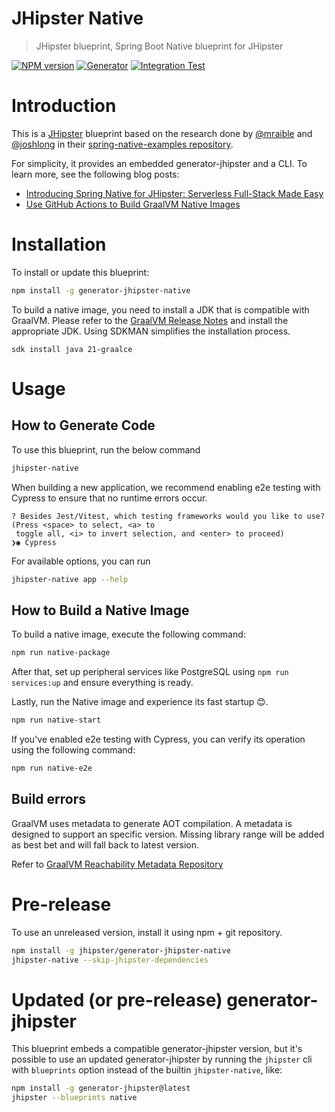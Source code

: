 # JHipster Native

> JHipster blueprint, Spring Boot Native blueprint for JHipster

[![NPM version][npm-image]][npm-url]
[![Generator][github-generator-image]][github-generator-url]
[![Integration Test][github-integration-image]][github-integration-url]

# Introduction

This is a [JHipster](https://www.jhipster.tech/) blueprint based on the research done by [@mraible](https://github.com/mraible) and [@joshlong](https://github.com/joshlong) in their [spring-native-examples repository](https://github.com/mraible/spring-native-examples).

For simplicity, it provides an embedded generator-jhipster and a CLI. To learn more, see the following blog posts:

- [Introducing Spring Native for JHipster: Serverless Full-Stack Made Easy](https://developer.okta.com/blog/2022/03/03/spring-native-jhipster)
- [Use GitHub Actions to Build GraalVM Native Images](https://developer.okta.com/blog/2022/04/22/github-actions-graalvm)

# Installation

To install or update this blueprint:

```bash
npm install -g generator-jhipster-native
```

To build a native image, you need to install a JDK that is compatible with GraalVM. Please refer to the [GraalVM Release Notes](https://www.graalvm.org/release-notes/) and install the appropriate JDK. Using SDKMAN simplifies the installation process.

```
sdk install java 21-graalce
```

# Usage

## How to Generate Code

To use this blueprint, run the below command

```bash
jhipster-native
```

When building a new application, we recommend enabling e2e testing with Cypress to ensure that no runtime errors occur.

```
? Besides Jest/Vitest, which testing frameworks would you like to use? (Press <space> to select, <a> to
 toggle all, <i> to invert selection, and <enter> to proceed)
❯◉ Cypress
```

For available options, you can run

```bash
jhipster-native app --help
```

## How to Build a Native Image

To build a native image, execute the following command:

```bash
npm run native-package
```

After that, set up peripheral services like PostgreSQL using `npm run services:up` and ensure everything is ready.

Lastly, run the Native image and experience its fast startup 😊.

```bash
npm run native-start
```

If you've enabled e2e testing with Cypress, you can verify its operation using the following command:

```bash
npm run native-e2e
```

## Build errors

GraalVM uses metadata to generate AOT compilation.
A metadata is designed to support an specific version. Missing library range will be added as best bet and will fall back to latest version.

Refer to [GraalVM Reachability Metadata Repository](https://github.com/oracle/graalvm-reachability-metadata/)

# Pre-release

To use an unreleased version, install it using npm + git repository.

```bash
npm install -g jhipster/generator-jhipster-native
jhipster-native --skip-jhipster-dependencies
```

# Updated (or pre-release) generator-jhipster

This blueprint embeds a compatible generator-jhipster version, but it's possible to use an updated generator-jhipster by running the `jhipster` cli with `blueprints` option instead of the builtin `jhipster-native`, like:

```bash
npm install -g generator-jhipster@latest
jhipster --blueprints native
```

[npm-image]: https://img.shields.io/npm/v/generator-jhipster-native.svg
[npm-url]: https://npmjs.org/package/generator-jhipster-native
[github-generator-image]: https://github.com/jhipster/generator-jhipster-native/actions/workflows/generator.yml/badge.svg
[github-generator-url]: https://github.com/jhipster/generator-jhipster-native/actions/workflows/generator.yml
[github-integration-image]: https://github.com/jhipster/generator-jhipster-native/actions/workflows/jdl.yml/badge.svg
[github-integration-url]: https://github.com/jhipster/generator-jhipster-native/actions/workflows/jdl.yml
